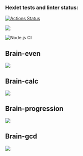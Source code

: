 ### Hexlet tests and linter status:
[![Actions Status](https://github.com/iliakhlyzov/backend-project-lvl1/workflows/hexlet-check/badge.svg)](https://github.com/iliakhlyzov/backend-project-lvl1/actions)

<a href="https://codeclimate.com/github/codeclimate/codeclimate/maintainability"><img src="https://api.codeclimate.com/v1/badges/a99a88d28ad37a79dbf6/maintainability" /></a>

![Node.js CI](https://github.com/iliakhlyzov/backend-project-lvl1/workflows/Node.js%20CI/badge.svg)

<h2>Brain-even</h2>
<a href="https://asciinema.org/a/389710" target="_blank"><img src="https://asciinema.org/a/389710.svg" /></a>

<h2>Brain-calc</h2>
<a href="https://asciinema.org/a/389850" target="_blank"><img src="https://asciinema.org/a/389850.svg" /></a>

<h2>Brain-progression</h2>
<a href="https://asciinema.org/a/390353" target="_blank"><img src="https://asciinema.org/a/390353.svg" /></a>

<h2>Brain-gcd</h2>
<a href="https://asciinema.org/a/390352" target="_blank"><img src="https://asciinema.org/a/390352.svg" /></a>